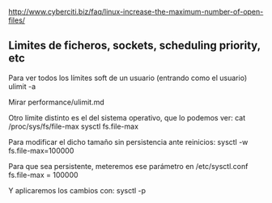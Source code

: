 http://www.cyberciti.biz/faq/linux-increase-the-maximum-number-of-open-files/
## Limites de ficheros, sockets, scheduling priority, etc
Para ver todos los límites soft de un usuario (entrando como el usuario)
  ulimit -a

Mirar performance/ulimit.md

Otro límite distinto es el del sistema operativo, que lo podemos ver:
cat /proc/sys/fs/file-max
sysctl fs.file-max

Para modificar el dicho tamaño sin persistencia ante reinicios:
sysctl -w fs.file-max=100000

Para que sea persistente, meteremos ese parámetro en /etc/sysctl.conf
fs.file-max = 100000

Y aplicaremos los cambios con:
sysctl -p

